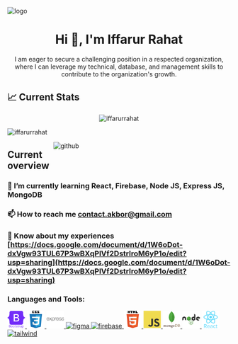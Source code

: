 ![logo](https://i.ibb.co/YLGJwxk/Cycode-Git-Hub-Permissions-for-Maximum-Security.png)

<h1 align="center">Hi 👋, I'm Iffarur Rahat</h1>
<p align="center">I am eager to secure a challenging position in a respected organization, where I can leverage my technical, database, and management skills to contribute to the organization's growth.</p>

## 📈 Current Stats

<p img align="center"><img align="center" src="https://github-readme-streak-stats.herokuapp.com/?user=iffarurrahat&" alt="iffarurrahat" /></p>

<p align="left"> <img src="https://komarev.com/ghpvc/?username=iffarurrahat&label=Profile%20views&color=0e75b6&style=flat" alt="iffarurrahat" /> </p>

<img align="right" width="400" src="https://raw.githubusercontent.com/onimur/.github/master/.resources/git-header.svg" alt="github">

## Current overview

### 🌱 I’m currently learning **React, Firebase, Node JS, Express JS, MongoDB**

### 📫 How to reach me **contact.akbor@gmail.com**

### 📄 Know about my experiences [https://docs.google.com/document/d/1W6oDot-dxVgw93TUL67P3wBXqPlVf2DstrlroM6yP1o/edit?usp=sharing](https://docs.google.com/document/d/1W6oDot-dxVgw93TUL67P3wBXqPlVf2DstrlroM6yP1o/edit?usp=sharing)

<h3 align="left">Languages and Tools:</h3>
<p align="left"> <a href="https://getbootstrap.com" target="_blank" rel="noreferrer"> <img src="https://raw.githubusercontent.com/devicons/devicon/master/icons/bootstrap/bootstrap-plain-wordmark.svg" alt="bootstrap" width="40" height="40"/> </a> <a href="https://www.w3schools.com/css/" target="_blank" rel="noreferrer"> <img src="https://raw.githubusercontent.com/devicons/devicon/master/icons/css3/css3-original-wordmark.svg" alt="css3" width="40" height="40"/> </a> <a href="https://expressjs.com" target="_blank" rel="noreferrer"> <img src="https://raw.githubusercontent.com/devicons/devicon/master/icons/express/express-original-wordmark.svg" alt="express" width="40" height="40"/> </a> <a href="https://www.figma.com/" target="_blank" rel="noreferrer"> <img src="https://www.vectorlogo.zone/logos/figma/figma-icon.svg" alt="figma" width="40" height="40"/> </a> <a href="https://firebase.google.com/" target="_blank" rel="noreferrer"> <img src="https://www.vectorlogo.zone/logos/firebase/firebase-icon.svg" alt="firebase" width="40" height="40"/> </a> <a href="https://www.w3.org/html/" target="_blank" rel="noreferrer"> <img src="https://raw.githubusercontent.com/devicons/devicon/master/icons/html5/html5-original-wordmark.svg" alt="html5" width="40" height="40"/> </a> <a href="https://developer.mozilla.org/en-US/docs/Web/JavaScript" target="_blank" rel="noreferrer"> <img src="https://raw.githubusercontent.com/devicons/devicon/master/icons/javascript/javascript-original.svg" alt="javascript" width="40" height="40"/> </a> <a href="https://www.mongodb.com/" target="_blank" rel="noreferrer"> <img src="https://raw.githubusercontent.com/devicons/devicon/master/icons/mongodb/mongodb-original-wordmark.svg" alt="mongodb" width="40" height="40"/> </a> <a href="https://nodejs.org" target="_blank" rel="noreferrer"> <img src="https://raw.githubusercontent.com/devicons/devicon/master/icons/nodejs/nodejs-original-wordmark.svg" alt="nodejs" width="40" height="40"/> </a> <a href="https://reactjs.org/" target="_blank" rel="noreferrer"> <img src="https://raw.githubusercontent.com/devicons/devicon/master/icons/react/react-original-wordmark.svg" alt="react" width="40" height="40"/> </a> <a href="https://tailwindcss.com/" target="_blank" rel="noreferrer"> <img src="https://www.vectorlogo.zone/logos/tailwindcss/tailwindcss-icon.svg" alt="tailwind" width="40" height="40"/> </a> </p>
